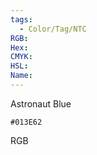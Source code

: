 ```yaml
---
tags:
  - Color/Tag/NTC
RGB:
Hex:
CMYK:
HSL:
Name:
---
```

Astronaut Blue
```palette
#013E62
```
RGB
